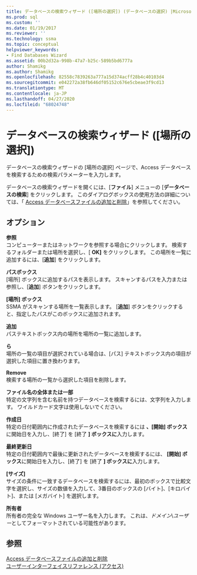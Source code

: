 ```yaml
---
title: データベースの検索ウィザード ([場所の選択]) (データベースの選択) |Microsoft Docs
ms.prod: sql
ms.custom: ''
ms.date: 01/19/2017
ms.reviewer: ''
ms.technology: ssma
ms.topic: conceptual
helpviewer_keywords:
- Find Databases Wizard
ms.assetid: 00b2d32a-998b-47a7-b25c-589b5bd6777a
author: Shamikg
ms.author: Shamikg
ms.openlocfilehash: 82558c7839263a777a15d374acff28b4c40103d4
ms.sourcegitcommit: e042272a38fb646df05152c676e5cbeae3f9cd13
ms.translationtype: MT
ms.contentlocale: ja-JP
ms.lasthandoff: 04/27/2020
ms.locfileid: "68024748"
---
```

# <a name="find-databases-wizard-select-locations-accesstosql"></a>データベースの検索ウィザード ([場所の選択])
データベースの検索ウィザードの [場所の選択] ページで、Access データベースを検索するための検索パラメーターを入力します。  
  
データベースの検索ウィザードを開くには、[**ファイル**] メニューの [**データベースの検索**] をクリックします。 このダイアログボックスの使用方法の詳細については、「 [Access データベースファイルの追加と削除](adding-and-removing-access-database-files-accesstosql.md)」を参照してください。  
  
## <a name="options"></a>オプション  
**参照**  
コンピューターまたはネットワークを参照する場合にクリックします。 検索するフォルダーまたは場所を選択し、[ **OK]** をクリックします。 この場所を一覧に追加するには、[**追加**] をクリックします。  
  
**パスボックス**  
[場所] ボックスに追加するパスを表示します。 スキャンするパスを入力または参照し、[**追加**] ボタンをクリックします。  
  
**[場所] ボックス**  
SSMA がスキャンする場所を一覧表示します。 [**追加**] ボタンをクリックすると、指定したパスがこのボックスに追加されます。  
  
**追加**  
パステキストボックス内の場所を場所の一覧に追加します。  
  
**ら**  
場所の一覧の項目が選択されている場合は、[パス] テキストボックス内の項目が選択した項目に置き換わります。  
  
**Remove**  
検索する場所の一覧から選択した項目を削除します。  
  
**ファイル名の全体または一部**  
特定の文字列を含む名前を持つデータベースを検索するには、文字列を入力します。 ワイルドカード文字は使用しないでください。  
  
**作成日**  
特定の日付範囲内に作成されたデータベースを検索するには **、[開始] ボックス**に開始日を入力し、[終了] を [終了 **] ボックスに**入力します。  
  
**最終更新日**  
特定の日付範囲内で最後に更新されたデータベースを検索するには、 **[開始] ボックス**に開始日を入力し、[終了] を [終了 **] ボックスに**入力します。  
  
**[サイズ]**  
サイズの条件に一致するデータベースを検索するには、最初のボックスで比較文字を選択し、サイズの数値を入力して、3番目のボックスの [バイト]、[キロバイト]、または [メガバイト] を選択します。  
  
**所有者**  
所有者の完全な Windows ユーザー名を入力します。 これは、*ドメイン*\\*ユーザー*としてフォーマットされている可能性があります。  
  
## <a name="see-also"></a>参照  
[Access データベースファイルの追加と削除](adding-and-removing-access-database-files-accesstosql.md)  
[ユーザーインターフェイスリファレンス (アクセス)](https://msdn.microsoft.com/af24c303-4a41-449b-9c86-d6558a97e839)  
  
